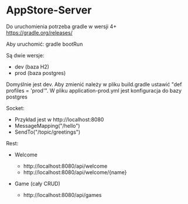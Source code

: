 # AppStore-Server

Do uruchomienia potrzeba gradle w wersji 4+  
https://gradle.org/releases/

Aby uruchomić: gradle bootRun

Są dwie wersje:
- dev (baza H2)
- prod (baza postgres)

Domyślnie jest dev. Aby zmienić należy w pliku build.gradle ustawić "def profiles = 'prod'". W pliku application-prod.yml jest konfiguracja do bazy postgres


Socket:
- Przykład jest w http://localhost:8080
- MessageMapping("/hello")
- SendTo("/topic/greetings")

Rest:
- Welcome 
    - http://localhost:8080/api/welcome
    - http://localhost:8080/api/welcome/{name}

- Game (cały CRUD)
    - http://localhost:8080/api/games



